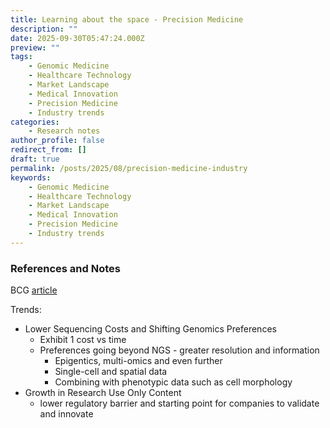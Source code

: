 ```yaml
---
title: Learning about the space - Precision Medicine
description: ""
date: 2025-09-30T05:47:24.000Z
preview: ""
tags:
    - Genomic Medicine
    - Healthcare Technology
    - Market Landscape
    - Medical Innovation
    - Precision Medicine
    - Industry trends
categories:
    - Research notes
author_profile: false
redirect_from: []
draft: true
permalink: /posts/2025/08/precision-medicine-industry
keywords:
    - Genomic Medicine
    - Healthcare Technology
    - Market Landscape
    - Medical Innovation
    - Precision Medicine
    - Industry trends
---
```


### References and Notes

BCG [article]()

Trends:
* Lower Sequencing Costs and Shifting Genomics Preferences
  * Exhibit 1 cost vs time
  * Preferences going beyond NGS - greater resolution and information
    * Epigentics, multi-omics and even further 
    * Single-cell and spatial data
    * Combining with phenotypic data such as cell morphology
* Growth in Research Use Only Content
  * lower regulatory barrier and starting point for companies to validate and innovate